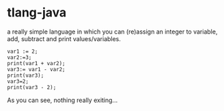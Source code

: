 # tlang-java
a really simple language in which you can (re)assign an integer to variable, add, subtract and print values/variables.

```
var1 := 2;
var2:=3;
print(var1 + var2);
var3:= var1 - var2;
print(var3);
var3=2;
print(var3 - 2);
```

As you can see, nothing really exiting...
